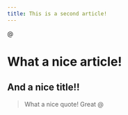 ```yaml
---
title: This is a second article!
---
```


@
# What a nice article!
## And a nice title!!
> What a nice quote!
Great
@
